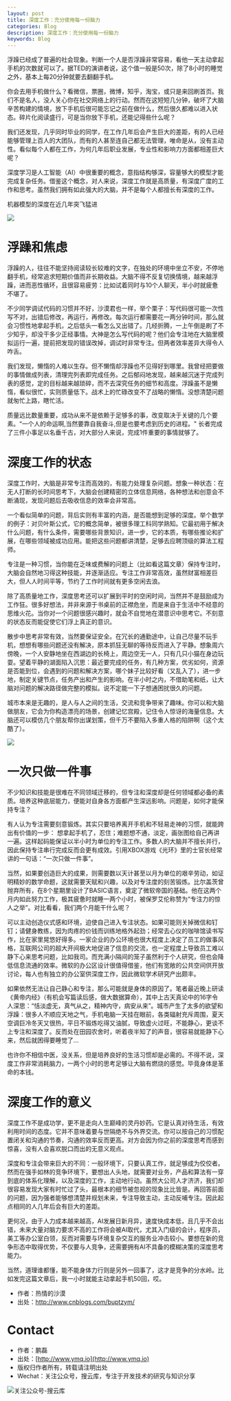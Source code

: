 ```yaml
---
layout: post
title: 深度工作：充分使用每一份脑力
categories: Blog
description: 深度工作：充分使用每一份脑力
keywords: Blog 
---
```


浮躁已经成了普遍的社会现象。判断一个人是否浮躁非常容易，看他一天主动拿起手机的次数就可以了。据TED的演讲者说，这个值一般是50次，除了8小时的睡觉之外，基本上每20分钟就要去翻翻手机。

你会去用手机做什么？看微信，票圈，微博，知乎，淘宝，或只是来回刷首页。我们不是名人，没人关心你在社交网络上的行动。然而在这短短几分钟，破坏了大脑辛苦构建的情境，放下手机后很可能忘记之前在做什么，然后很久都难以进入状态。碎片化阅读盛行，可是当你放下手机，还能记得些什么呢？

我们还发现，几乎同时毕业的同学，在工作几年后会产生巨大的差距，有的人已经能够管理上百人的大团队，而有的人甚至连自己都无法管理，唯命是从，没有主动性。看似每个人都在工作，为何几年后职业发展，专业性和影响力方面都相差巨大呢？

深度学习是人工智能（AI）中很重要的概念，意指结构够深，容量够大的模型才能完成复杂任务。借鉴这个概念，对人来说，深度工作就是高质量，有深度广度的工作和思考。虽然我们拥有如此强大的大脑，并不是每个人都擅长有深度的工作。

机器模型的深度在近几年突飞猛进

![][1]
      
# 浮躁和焦虑

浮躁的人，往往不能坚持阅读较长较难的文字，在独处的环境中坐立不安，不停地翻手机，经常追求短期价值而非长期收益。大脑不得不反复切换情境，越来越浮躁，进而恶性循环，且很容易疲劳：比如试着同时与10个人聊天，半小时就疲惫不堪了。

不少同学调试代码的习惯并不好，沙漠君也一样，举个栗子：写代码很可能一次性写不对，出错后修改，再运行，再修改。每次运行都需要花一两分钟时间，那么就会习惯性地拿起手机，之后低头一看怎么又出错了。几经折腾，一上午倒是刷了不少知乎，却没干多少正经事情。大神是怎么写代码的呢？他们会专注地在大脑里模拟运行一遍，提前把发现的错误改掉，调试时非常专注。但两者效率差异大得令人咋舌。

我们发现，懒惰的人难以生存。但不懒惰却浮躁也不见得好到哪里。我曾经把要做的事情做成列表，清理完列表即完成任务。之后郁闷地发现，越来越沉迷于完成列表的感觉，定的目标越来越琐碎，而不去深究任务的细节和高度。浮躁虽不是懒惰，看似很忙，实则质量低下。战术上的忙碌改变不了战略的懒惰。没想清楚问题就匆忙上路，瞎忙活。

质量远比数量重要，成功从来不是依赖于足够多的事，改变取决于关键的几个要素。“一个人的命运啊,当然要靠自我奋斗,但是也要考虑到历史的进程。" 长者完成了三件小事足以名垂千古，对大部分人来说，完成1件重要的事情就够了。


# 深度工作的状态

深度工作时，大脑是非常专注而高效的，有能力处理复杂问题。想象一种状态：在无人打断的长时间思考下，大脑会创建精密的立体信息网络，各种想法和创意会不断涌现，发现问题后去吸收信息的效率会非常高。

一个看似简单的问题，背后实则有丰富的内涵，是否能想到足够的深度。举个数学的例子：对贝叶斯公式，它的概念简单，被很多理工科同学熟知。它最初用于解决什么问题，有什么条件，需要哪些背景知识，进一步，它的本质，有哪些推论和扩展，在哪些领域被成功应用。能把这些问题都讲清楚，足够去应聘顶级的算法工程师。

专注是一种习惯，当你能在乏味或费解的问题上（比如看这篇文章）保持专注时，大脑会自然地习得这种技能，并逐渐适应。专注工作非常高效，虽然财富相差巨大，但人人时间平等，节约了工作时间就有更多空闲去浪。

除了高质量地工作，深度思考还可以扩展到平时的空闲时间，当然并不是鼓励成为工作狂。很多好想法，并非来源于书桌前的正襟危坐，而是来自于生活中不经意的思维火花。当你对一个问题很感兴趣时，就会不自觉地在潜意识中思考它。不刻意的状态反而能促使它们浮上真正的意识。

散步中思考非常有效，当然要保证安全。在冗长的通勤途中，让自己尽量不玩手机，想想有哪些问题还没有解决，原本抓狂无聊的等待反而进入了平静。想象周六傍晚，一个人安静地坐在西湖边的长椅上，周边空无一人，只有几只小猫在身边玩耍。望着平静的湖面陷入沉思：最近要完成的任务，有几种方案，优劣如何，资源是否能到位，会遇到的问题和解决方案，哪个妹子比较好看（又乱入了），进一步地，制定关键节点，任务产出和产生的影响。在半小时之内，不借助笔和纸，让大脑对问题的解决路径做完整的模拟。说不定能一下子想通困扰很久的问题。

城市本来是无趣的，是人与人之间的生活，交流和竞争带来了趣味。你可以和大脑做朋友，它会为你构造漂亮的场景，创建记忆宫殿，记住令人惊讶的海量信息。大脑还可以模仿几个朋友帮你出谋划策，但千万不要陷入多重人格的陷阱啊（这个太酷了）。

![][2]

# 一次只做一件事

不少知识和技能是很难在不同领域迁移的，但专注和深度却是任何领域都必备的素质。培养这种底层能力，便能对自身各方面都产生深远影响。问题是，如何才能保持专注？

有人认为专注需要刻意锻炼。其实只要培养离开手机和不轻易走神的习惯，就能跨出有价值的一步： 想拿起手机了，忍住；难题想不通，淡定，画张图给自己再讲一遍。这样起码能保证以半小时为单位的专注工作。多数人的大脑并不擅长并行，因此保持专注串行完成反而会更有成效。引用XBOX游戏《光环》里的士官长经常讲的一句话：“一次只做一件事”。

当然，如果要创造巨大的成果，则需要数以天计甚至以月为单位的艰辛劳动，如证明精妙的数学命题，这就需要天赋和兴趣，以及对专注度的刻苦锻炼。比尔盖茨曾抛弃所有，在8个星期里设计了BASIC语言，奠定了微软帝国的基础。他在这两个月内如此努力工作，极其疲惫时就睡一两个小时，被保罗艾伦称赞为“专注力的惊人之举”。对比看看，我们两个月能干什么呢？

可以主动创造仪式感和环境，迫使自己进入专注状态。如果可能则关掉微信和钉钉；请健身教练，因为肉疼的价钱而训练地格外起劲；经常去心仪的咖啡馆读书写作，比在家里晃悠好得多。一家企业的办公环境也很大程度上决定了员工的做事风格，互联网公司的超大开间极大地促进了信息的交流，也一定程度上导致员工难以静下心来思考问题，比如我司。而充满小隔间的笼子虽然利于个人研究，但也会降低信息流通的效率。微软的办公区设计很值得借鉴，他们有宽敞的公共空间供开放讨论，每人也有独立的办公室供深度工作，因此微软学术研究产出颇丰。

如果依然无法让自己静心和专注，那么可能就是身体的原因了。笔者最近晚上研读《黄帝内经》（有机会写篇读后感，做大数据算命），其中上古天真论中的16字令人深思：“恬淡虚无，真气从之，精神内守，病安从来”。城市产生了太多的欲望和浮躁：很多人不顺应天地之气，手机电脑一天挂在眼前，各类辐射充斥周围，夏天空调巨冷冬天又很热，平日不锻炼吃得又油腻，导致虚火过旺，不能静心，更谈不上专注和深度了。反而处在田园农舍时，听着夜半知了的声音，很容易就能静下心来，然后就困得要睡觉了...

也许你不相信中医，没关系，但是培养良好的生活习惯却是必需的。不得不说，深度工作非常消耗脑力，一两个小时的思考足够让大脑有燃烧的感觉。毕竟身体是革命的本钱。

# 深度工作的意义

深度工作不是成功学，更不是走向人生巅峰的灵丹妙药。它是认真对待生活，有效利用时间的态度。它并不意味着要与世隔绝不与外界交流。你可以按自己的习惯配置闭关和沟通的节奏，沟通的效率反而更高。对方会因为你之前的深度思考而感到惊喜，没有人会喜欢脱口而出的无意义观点。

深度和专注会带来巨大的不同：一般环境下，只要认真工作，就足够成为佼佼者。然而在强手如林的竞争环境下，要想出人头地，就需要对业务，产品和算法有一穿到底的体系化理解，以及深度的工作，主动地行动。虽然大公司人才济济，我们却很容易发现大家有时忙过了头，最根本的细节被忽视的现象比比皆是。再回答前面的问题，因为强者能够想清楚并规划未来，专注导致主动，主动反哺专注。因此起点相同的人几年后会有巨大的差距。

更何况，由于人力成本越来越高，AI发展日新月异，速度快成本低，且几乎不会出错，未来大量对脑力要求不高的工作将会被AI取代，尤其入门级的会计，程序员，美工等办公室白领，反而对需要与环境复杂交互的服务业冲击较小。要想在新的竞争形态中取得优势，不仅要与人竞争，还需要拥有AI不具备的模糊决策的深度思考能力。

当然，道理谁都懂，能不能身体力行则是另外一回事了，这才是竞争的分水岭。比如发完这篇文章后，我一小时就能主动拿起手机50回，哎。


[1]: http://www.ymq.io/images/2017/blog/1.png
[2]: http://www.ymq.io/images/2017/blog/2.png

 - 作者：热情的沙漠 
 - 出处：http://www.cnblogs.com/buptzym/   

# Contact

 - 作者：鹏磊  
 - 出处：[http://www.ymq.io](http://www.ymq.io)  
 - 版权归作者所有，转载请注明出处
 - Wechat：关注公众号，搜云库，专注于开发技术的研究与知识分享
 
![关注公众号-搜云库](http://www.ymq.io/images/souyunku.png "搜云库")